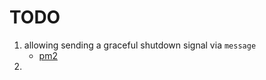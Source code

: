 TODO
====

1. allowing sending a graceful shutdown signal via `message`
	-	[pm2](https://keymetrics.io/2015/03/26/pm2-clustering-made-easy/)
2. 
